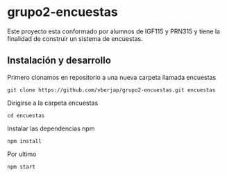 # grupo2-encuestas
Este proyecto esta conformado por alumnos de IGF115 y PRN315 y tiene la finalidad de construir un sistema de encuestas.

## Instalación y desarrollo

Primero clonamos en repositorio a una nueva carpeta llamada encuestas
```git 
git clone https://github.com/vborjap/grupo2-encuestas.git encuestas
```

Dirigirse a la carpeta encuestas

```console
cd encuestas
```
Instalar las dependencias npm

```npm
npm install
```

Por ultimo

```npm
npm start


